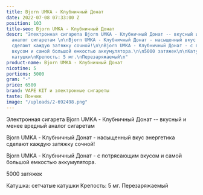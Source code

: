 ```yaml
---
title: Bjorn UMKA - Клубничный Донат
date: 2022-07-08 07:33:00 Z
position: 103
title-seo: Bjorn UMKA - Клубничный Донат
descr: "Электронная сигарета Bjorn UMKA - Клубничный Донат -- вкусный и менее вредный
  аналог сигаретам \n\nBjorn UMKA - Клубничный Донат - насыщенный вкус энергетика
  сделают каждую затяжку сочной!\n\nBjorn UMKA - Клубничный Донат - с потрясающим
  вкусом и самой большой емкостью аккумулятора.\n\n5000 затяжек\n\nКатушка: сетчатые
  катушки\nКрепость: 5 мг.\nПерезаряжаемый\n"
product-name: Bjorn UMKA - Клубничный Донат
nicotine: 5
portions: 5000
gram: "-"
price: 6500
brand: VAPE KIT и электронные сигареты
taste: Пончик
image: "/uploads/2-692498.png"
---
```


Электронная сигарета Bjorn UMKA - Клубничный Донат -- вкусный и менее вредный аналог сигаретам 

Bjorn UMKA - Клубничный Донат - насыщенный вкус энергетика сделают каждую затяжку сочной!

Bjorn UMKA - Клубничный Донат - с потрясающим вкусом и самой большой емкостью аккумулятора.

5000 затяжек

Катушка: сетчатые катушки
Крепость: 5 мг.
Перезаряжаемый

